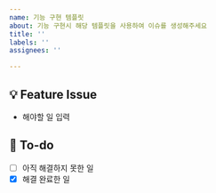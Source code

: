 ```yaml
---
name: 기능 구현 템플릿
about: 기능 구현시 해당 템플릿을 사용하여 이슈를 생성해주세요
title: ''
labels: ''
assignees: ''

---
```


## 💡 Feature Issue

- 해야할 일 입력

## 🌿 To-do

- [ ] 아직 해결하지 못한 일
- [x] 해결 완료한 일

